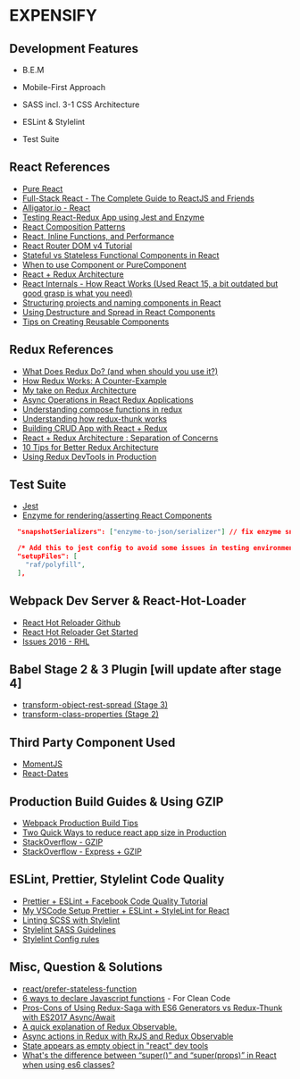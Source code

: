 # EXPENSIFY

## Development Features

- B.E.M

- Mobile-First Approach

- SASS incl. 3-1 CSS Architecture

- ESLint & Stylelint

- Test Suite

## React References

- [Pure React](https://daveceddia.com/pure-react/)
- [Full-Stack React - The Complete Guide to ReactJS and Friends](https://www.fullstackreact.com/)
- [Alligator.io - React](https://alligator.io/react/)
- [Testing React-Redux App using Jest and Enzyme](https://medium.com/netscape/testing-a-react-redux-app-using-jest-and-enzyme-b349324803a9)
- [React Composition Patterns](https://hackernoon.com/react-composition-patterns-from-the-ground-up-8401aaad93d7)
- [React, Inline Functions, and Performance](https://cdb.reacttraining.com/react-inline-functions-and-performance-bdff784f5578)
- [React Router DOM v4 Tutorial](https://www.techiediaries.com/react-router-dom-v4/)
- [Stateful vs Stateless Functional Components in React](https://code.tutsplus.com/tutorials/stateful-vs-stateless-functional-components-in-react--cms-29541)
- [When to use Component or PureComponent](https://codeburst.io/when-to-use-component-or-purecomponent-a60cfad01a81)
- [React + Redux Architecture](https://github.com/hirviid/react-redux-architecture)
- [React Internals - How React Works (Used React 15, a bit outdated but good grasp is what you need)](http://www.mattgreer.org/articles/react-internals-part-one-basic-rendering/)
- [Structuring projects and naming components in React](https://hackernoon.com/structuring-projects-and-naming-components-in-react-1261b6e18d76)
- [Using Destructure and Spread in React Components](https://www.carlrippon.com/writing-concise-react-components-with-destructure-assignment-and-spread/)
- [Tips on Creating Reusable Components](https://dev.to/ganderzz/tips-on-creating-reusable-components-376j)

## Redux References

- [What Does Redux Do? (and when should you use it?)](https://daveceddia.com/what-does-redux-do/)
- [How Redux Works: A Counter-Example](https://daveceddia.com/how-does-redux-work/)
- [My take on Redux Architecture](http://krasimirtsonev.com/blog/article/my-take-on-redux-architecture)
- [Async Operations in React Redux Applications](https://www.sitepoint.com/async-operations-react-redux-applications/)
- [Understanding compose functions in redux](https://stackoverflow.com/questions/41357897/understanding-compose-functions-in-redux)
- [Understanding how redux-thunk works](https://medium.com/@gethylgeorge/understanding-how-redux-thunk-works-72de3bdebc50)
- [Building CRUD App with React + Redux](http://www.thegreatcodeadventure.com/building-a-simple-crud-app-with-react-redux-part-1/#table-of-contents)
- [React + Redux Architecture : Separation of Concerns](https://medium.com/prod-io/react-redux-architecture-part-1-separation-of-concerns-812da3b08b46)
- [10 Tips for Better Redux Architecture](https://medium.com/javascript-scene/10-tips-for-better-redux-architecture-69250425af44)
- [Using Redux DevTools in Production](https://medium.com/@zalmoxis/using-redux-devtools-in-production-4c5b56c5600f)

## Test Suite

- [Jest](https://facebook.github.io/jest/)
- [Enzyme for rendering/asserting React Components](https://github.com/airbnb/enzyme)

```json
  "snapshotSerializers": ["enzyme-to-json/serializer"] // fix enzyme snapshot overloaded with infos
```

```json
  /* Add this to jest config to avoid some issues in testing environment */
  "setupFiles": [
    "raf/polyfill",
  ],
```

## Webpack Dev Server & React-Hot-Loader

- [React Hot Reloader Github](https://github.com/gaearon/react-hot-loader)
- [React Hot Reloader Get Started](http://gaearon.github.io/react-hot-loader/getstarted/)
- [Issues 2016 - RHL](https://github.com/gaearon/react-hot-loader/issues/243)

## Babel Stage 2 & 3 Plugin [will update after stage 4]

- [transform-object-rest-spread (Stage 3)](https://babeljs.io/docs/plugins/transform-object-rest-spread/)
- [transform-class-properties (Stage 2)](https://babeljs.io/docs/plugins/transform-class-properties/)

## Third Party Component Used

- [MomentJS](http://momentjs.com/)
- [React-Dates](https://github.com/airbnb/react-dates)

## Production Build Guides & Using GZIP

- [Webpack Production Build Tips](https://medium.com/netscape/webpack-3-react-production-build-tips-d20507dba99a)
- [Two Quick Ways to reduce react app size in Production](https://medium.com/@rajaraodv/two-quick-ways-to-reduce-react-apps-size-in-production-82226605771a)
- [StackOverflow - GZIP](https://stackoverflow.com/questions/44739374/serve-gzip-html-page-in-node)
- [StackOverflow - Express + GZIP](https://stackoverflow.com/questions/6370478/express-gzip-static-content)

## ESLint, Prettier, Stylelint Code Quality

- [Prettier + ESLint + Facebook Code Quality Tutorial](https://medium.com/@eliotjunior/prettier-eslint-facebook-code-quality-the-auto-magical-react-styling-tutorial-19481acb10dd)
- [My VSCode Setup Prettier + ESLint + StyleLint for React](https://gist.github.com/barryblando/d6753c07324fac302c5a01d39bee4397)
- [Linting SCSS with Stylelint](https://medium.com/@bjankord/how-to-lint-scss-with-stylelint-dc87809a9878)
- [Stylelint SASS Guidelines](https://github.com/bjankord/stylelint-config-sass-guidelines)
- [Stylelint Config rules](https://stylelint.io/user-guide/example-config/)

## Misc, Question & Solutions

- [react/prefer-stateless-function](https://stackoverflow.com/questions/43378911/eslint-component-should-be-written-as-a-pure-function-react-prefer-stateless)
- [6 ways to declare Javascript functions](https://dmitripavlutin.com/6-ways-to-declare-javascript-functions/) - For Clean Code
- [Pros-Cons of Using Redux-Saga with ES6 Generators vs Redux-Thunk with ES2017 Async/Await](https://stackoverflow.com/questions/34930735/pros-cons-of-using-redux-saga-with-es6-generators-vs-redux-thunk-with-es2017-asy/34933395#34933395)
- [A quick explanation of Redux Observable.](https://dev.to/papaponmx/a-quick-explanation-to-redux-observable--16b5)
- [Async actions in Redux with RxJS and Redux Observable](https://dev.to/andrejnaumovski/async-actions-in-redux-with-rxjs-and-redux-observable-efg)
- [State appears as empty object in "react" dev tools](https://stackoverflow.com/questions/43948798/state-appears-as-empty-object-in-redux-dev-tools)
- [What's the difference between “super()” and “super(props)” in React when using es6 classes?](https://stackoverflow.com/questions/30571875/whats-the-difference-between-super-and-superprops-in-react-when-using-e?rq=1)
